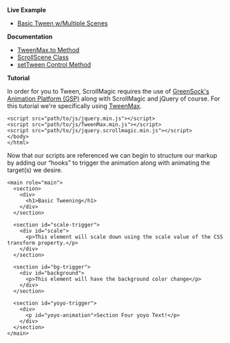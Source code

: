 **Live Example**

- [Basic Tween w/Multiple Scenes](http://codepen.io/grayghostvisuals/pen/wzFnb/)

**Documentation**
- [TweenMax.to Method](https://greensock.com/asdocs/com/greensock/TweenMax.html#to())
- [ScrollScene Class](http://janpaepke.github.io/ScrollMagic/docs/ScrollScene.html#ScrollScene)
- [setTween Control Method](http://janpaepke.github.io/ScrollMagic/docs/ScrollScene.html#setTween)

**Tutorial**

In order for you to Tween, ScrollMagic requires the use of [GreenSock's Animation Platform (GSP)](https://greensock.com/get-started-js) along with ScrollMagic and jQuery of course. For this tutorial we're specifically using [TweenMax](https://greensock.com/get-started-js).

```markup
<script src="path/to/js/jquery.min.js"></script>
<script src="path/to/js/TweenMax.min.js"></script>
<script src="path/to/js/jquery.scrollmagic.min.js"></script>
</body>
</html>
```

Now that our scripts are referenced we can begin to structure our markup by adding our “hooks” to trigger the animation along with animating the target(s) we desire.

```markup
<main role="main">
  <section>
    <div>
      <h1>Basic Tweening</h1>
    </div>
  </section>

  <section id="scale-trigger">
    <div id="scale">
      <p>This element will scale down using the scale value of the CSS transform property.</p>
    </div>
  </section>

  <section id="bg-trigger">
    <div id="background">
      <p>This element will have the background color change</p>
    </div>
  </section>
  
  <section id="yoyo-trigger">
    <div>
      <p id="yoyo-animation">Section Four yoyo Text!</p>
    </div>
  </section>
</main>
```